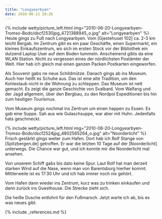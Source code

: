 ```yaml
---
title: "Longyearbyen"
date: 2010-06-21 20:26
---
```

{% include wetty/picture_left.html img="2010-06-20-Longyearbyen-Tromso-Bodo/dscf2530jpg_4721388945_o.jpg" alt="Longyearbyen" %}
Heute gings zu Fuß nach Longyearbyen. Vom [Gjestehuset 102] ca. 2-3 km leicht Bergab. Im Zentrum gibt es ein paar Geschäfte, einen Supermarkt, ein kleines Einkaufszentrum, wo sich im ersten Stock vor der Bibliothek ein dutzend Laptop User auf dem Boden tummeln. Anscheinend gibts da eine WLAN Station. Nicht zu vergessen eines der nördlichsten Postämter der Welt. Hier hab ich gleich mal einen ganzen Packen Postkarten eingeworfen.

<!--more-->

Als Souvenir gabs ne neue Schildmütze. Danach gings ab ins Museum. Auch hier heißt es Schuhe aus. Das ist eine alte Tradition, um den Kohlestaub nicht in die Wohnung zu schleppen. Das Museum ist nett gemacht. Es zeigt die ganze Geschichte von Svalbard. Vom Walfang und der Jagd allgemein, über den Bergbau, zu den Nordpol Expeditionen bis hin zum heutigen Tourismus.

Vom Museum gings nochmal ins Zentrum um einen happen zu Essen. Es gab eine Suppe. Sah aus wie Gulaschsuppe, war aber mit Huhn. Jedenfalls hats geschmeckt.

{% include wetty/picture_left.html img="2010-06-20-Longyearbyen-Tromso-Bodo/dscf2524jpg_4802565264_o.jpg" alt="Noorderlicht" %}
Frisch gestärkt gings weiter zum Hafen. Dort hab ich Rolf Stange von [Spitzbergen.de] getroffen. Er war die letzten 10 Tage auf der [Noorderlicht] unterwegs. Die Chance war gut, und ich konnte mir die Noorderlicht mal ansehen.

Von unserem Schiff gabs bis dato keine Spur. Laut Rolf hat man derzeit starken Wind auf die Nase, wenn man von Barentsburg hierher kommt. Mittlerweile ist es 17:30 Uhr und ich hab immer noch nix gehört.

Vom Hafen dann wieder ins Zentrum, kurz was zu trinken einkaufen und dann zurück ins Guesthouse. Die Strecke zieht sich.

Die heiße Dusche entlohnt für den Fußmarsch. Jetzt warte ich ab, bis es was neues gibt.

{% include _references.md %}
